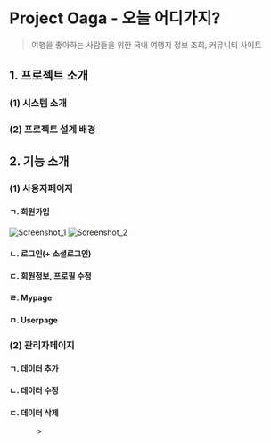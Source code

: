 # Project Oaga - 오늘 어디가지? 
  >여행을 좋아하는 사람들을 위한 국내 여행지 정보 조회, 커뮤니티 사이트
## 1. 프로젝트 소개
  ### (1) 시스템 소개
  ### (2) 프로젝트 설계 배경
## 2. 기능 소개
  ### (1) 사용자페이지
  #### ㄱ. 회원가입
![Screenshot_1](https://user-images.githubusercontent.com/100888879/181199137-8ab6e276-24ae-4b4f-9e85-224f2a9d6cd2.png)
![Screenshot_2](https://user-images.githubusercontent.com/100888879/181199152-a3734cef-41b0-40c1-aa3f-d1bf91e632f2.png)

  
  #### ㄴ. 로그인(+ 소셜로그인)
  #### ㄷ. 회원정보, 프로필 수정
  #### ㄹ. Mypage
  #### ㅁ. Userpage
  
  ### (2) 관리자페이지
  #### ㄱ. 데이터 추가
  #### ㄴ. 데이터 수정
  #### ㄷ. 데이터 삭제
           >
